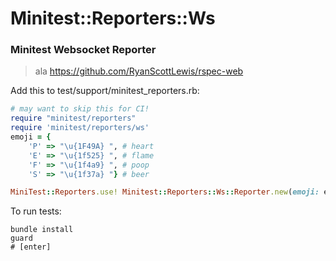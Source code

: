 Minitest::Reporters::Ws
=======================

### Minitest Websocket Reporter

> ala https://github.com/RyanScottLewis/rspec-web

Add this to test/support/minitest_reporters.rb:

```ruby
# may want to skip this for CI!
require "minitest/reporters"
require 'minitest/reporters/ws'
emoji = {
    'P' => "\u{1F49A} ", # heart
    'E' => "\u{1f525} ", # flame
    'F' => "\u{1f4a9} ", # poop
    'S' => "\u{1f37a} "} # beer

MiniTest::Reporters.use! Minitest::Reporters::Ws::Reporter.new(emoji: emoji)
```

To run tests:

```shell
bundle install
guard
# [enter]
```

